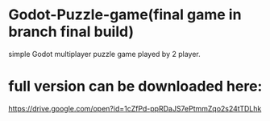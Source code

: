 # Godot-Puzzle-game(final game in branch final build)
simple Godot multiplayer puzzle game played by 2 player.
# full version can be downloaded here:
https://drive.google.com/open?id=1cZfPd-ppRDaJS7ePtmmZqo2s24tTDLhk
